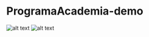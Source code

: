 # ProgramaAcademia-demo
![alt text](https://github.com/iamximo/ProgramaOscar-demo/blob/main/2.png?raw=true)
![alt text](https://github.com/iamximo/ProgramaOscar-demo/blob/main/1.png?raw=true)
